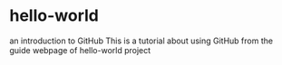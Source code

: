 # hello-world
an introduction to GitHub
This is a tutorial about using GitHub from the guide webpage of hello-world project

